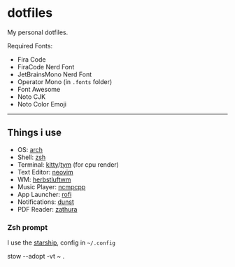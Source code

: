 # dotfiles
My personal dotfiles.

Required Fonts:
- Fira Code
- FiraCode Nerd Font
- JetBrainsMono Nerd Font
- Operator Mono (in `.fonts` folder)
- Font Awesome
- Noto CJK
- Noto Color Emoji

<hr>

## Things i use

- OS: [arch](https://archlinux.org/)
- Shell: [zsh](https://zsh.sourceforge.io/)
- Terminal: [kitty](https://sw.kovidgoyal.net/kitty/)/[tym](https://github.com/endaaman/tym) (for cpu render)
- Text Editor: [neovim](https://neovim.io/)
- WM: [herbstluftwm](https://herbstluftwm.org/)
- Music Player: [ncmpcpp](https://github.com/ncmpcpp/ncmpcpp/)
- App Launcher: [rofi](https://github.com/davatorium/rofi/)
- Notifications: [dunst](https://github.com/dunst-project/dunst/)
- PDF Reader: [zathura](https://pwmt.org/projects/zathura/)

### Zsh prompt
I use the [starship](https://starship.rs/), config in `~/.config`

stow --adopt -vt ~ .
